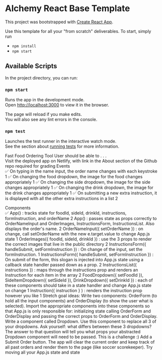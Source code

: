 # Alchemy React Base Template

This project was bootstrapped with [Create React App](https://github.com/facebook/create-react-app).

Use this template for all your "from scratch" deliverables. To start, simply run

- `npm install`
- `npm start`

## Available Scripts

In the project directory, you can run:

### `npm start`

Runs the app in the development mode.\
Open [http://localhost:3000](http://localhost:3000) to view it in the browser.

The page will reload if you make edits.\
You will also see any lint errors in the console.

### `npm test`

Launches the test runner in the interactive watch mode.\
See the section about [running tests](https://facebook.github.io/create-react-app/docs/running-tests) for more information.

Fast Food Ordering Tool
User should be able to . . .	
Visit the deployed app on Netlify, with link in the About section of the Github repo	required for grading
Events	
✅ On typing in the name input, the order name changes with each keystroke	1
✅ On changing the food dropdown, the image for the food changes appropriately	1
✅ On changing the side dropdown, the image for the side changes appropriately	1
✅ On changing the drink dropdown, the image for the drink changes appropriately	1
✅ On submitting a new extra instruction, it is displayed with all the other extra instructions in a list	2


Components	
✅ App() : tracks state for foodId, sideId, drinkId, instructions, formInstruction, and orderName	2
App() : passes state as props correctly to OrderNameInput and OrderImages, InstructionsForm, InstructionsList. Also displays the order's name.	2
OrderNameInput({ setOrderName }) : on change, call setOrderName with the new e.target.value to change App.js state	1
OrderImages({ foodId, sideId, drinkId }) : use the 3 props to render the correct images that live in the public directory	2
InstructionsForm({ handleSubmit, setFormInstruction }) : On change of the input, set the formInstruction.	1
InstructionsForm({ handleSubmit, setFormInstruction }) : On submit of the form, this slogan is injected into App.js state using a callback state handler passed down as a prop.	2
InstructionsList({ instructions }) : maps through the instructions prop and renders an Instruction for each item in the array	2
FoodDropdown({ setFoodId }), SideItemDropdown({ setSideId }), DrinkDropdown({ setDrinkId }) : each of these components should take in a state handler and change App.js state on change	1
Instruction({ instruction } ) : renders the instruction prop however you like	1
Stretch goal ideas:
Write two components: OrderForm (to hold all the input components) and OrderDisplay (to show the user what is selected). Import the appropriate components into these components so that App.js is only responsible for:
initializing state
calling OrderForm and OrderDisplay and
passing the correct props to OrderForm and OrderDisplay.
Write a component called Dropdown. Use this component to replace all 3 of your dropdowns. Ask yourself: what differs between these 3 dropdowns? The answer to that question will tell you what props your abstracted Dropdown component will need to be passed. This is a challenge :)
Add a Submit Order button. The app will clear the current order and keep track of all past orders and render them to the page (like soccer scorekeeper).
Try moving all your App.js state and state